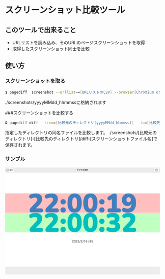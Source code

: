 # スクリーンショット比較ツール

## このツールで出来ること

- URLリストを読み込み、そのURLのページスクリーンショットを取得
- 取得したスクリーンショット同士を比較

## 使い方

### スクリーンショットを取る
```zsh
$ pagediff  screenshot --urllist==[URLリストのCSV] --browser[Chromium or Firefox or Webkit]
```
./screenshots/yyyyMMdd_hhmmssに格納されます

###スクリーンショットを比較する
```zsh
& pagediff diff --from=[比較元のディレクトリ(yyyyMMdd_hhmmss)] --to=[比較先のディレクトリ(yyyyMMdd_hhmmss)]
```
指定したディレクトリの同名ファイルを比較します。
./screenshots/[比較元のディレクトリ]-[比較先のディレクトリ]/diff-[スクリーンショットファイル名]で保存されます。

### サンプル
![Sample](readme_files/diff-digital-onl-jp_.png)
